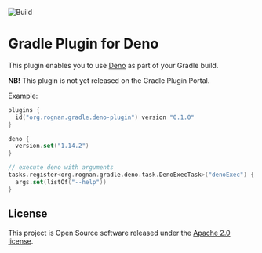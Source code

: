 ![Build](https://github.com/rognan/deno-gradle-plugin/actions/workflows/main.yml/badge.svg)

# Gradle Plugin for Deno

This plugin enables you to use [Deno](https://deno.land/) as part of your Gradle build.

**NB!** This plugin is not yet released on the Gradle Plugin Portal.

Example:
```kotlin
plugins {
  id("org.rognan.gradle.deno-plugin") version "0.1.0"
}

deno {
  version.set("1.14.2")
}

// execute deno with arguments
tasks.register<org.rognan.gradle.deno.task.DenoExecTask>("denoExec") {
  args.set(listOf("--help"))
}
```

## License

This project is Open Source software released under the [Apache 2.0 license](https://www.apache.org/licenses/LICENSE-2.0.html).
